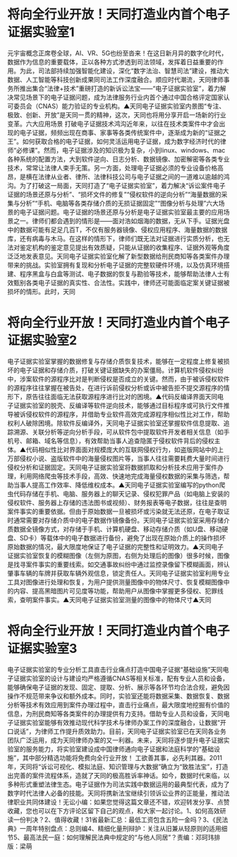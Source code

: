 # 将向全行业开放！天同打造业内首个电子证据实验室1

元宇宙概念正席卷全球，AI、VR、5G也纷至沓来！在这日新月异的数字化时代，数据作为信息的重要载体，正以各种方式渗透到司法领域，发挥着日益重要的作用。为此，司法部持续加强智能化建设，深化“数字法治、智慧司法”建设，推动大数据、人工智能等科技创新成果同司法工作深度融合。顺应时代潮流，天同律师事务所推出集合“法律+技术”重磅打造的新诉讼法宝——“电子证据实验室”，着力解决常见场景下的电子证据问题，成为法律服务行业内首个通过中国合格评定国家认可委员会（CNAS）能力验证的专业机构。▲天同电子证据实验室内景图“专注、极致、创新、开放”是天同一贯的精神，这次，天同也将用分享开启一场新的行业变革。六大应用场景 打破电子证据技术鸿沟近年来，以往在技术类案件中才会出现的电子证据，频频出现在商事、家事等各类传统案件中，逐渐成为新的“证据之王”。如何获取合格的电子证据，如何灵活运用电子证据，成为数字经济时代的律师“必修课”。然而，电子证据涉及的知识极为复杂，小到linux、windows、mac各种系统的配置方法，大到软件逆向、日志分析、数据镜像、加密解密等各类专业技术，常常让法律人束手无策。另一方面，处理电子证据必须的专业设备价格高昂，是横在法律从业者、律所、法律科技公司与电子证据之间的一道难以逾越的鸿沟。为了打破这一局面，天同打造了“电子证据实验室”，着力解决“诉讼案件电子证据的场景还原与分析”、“损坏文件的修复”“侵权软件的逆向分析”“海量数据的采集与分析”“手机、电脑等各类存储介质的无损证据固定”“图像分析与处理”六大场景的电子证据问题。电子证据的场景还原与分析是电子证据实验室最主要的应用场景之一。律师们都会遇到的情形是——面对浩如烟海的数据，无从下手。证据光盘中的数据可能有足足几百T，不仅有服务器镜像、侵权应用程序、海量数据的数据库，还有病毒与木马。在这样的情形下，律师们既无法对证据进行实质分析，也无法对鉴定机构的鉴定意见提出有效质疑，只能从证据的收集程序、证据外观等角度泛泛地发表意见。天同电子证据实验室化解了新型数据给刑民商知等各类案件办理带来的挑战。实验室拥有复现和分析电子证据的完整软硬件环境，以及仿真环境搭建、程序黑盒与白盒等测试、电子数据的恢复与勘验等技术，能够帮助法律人士有效甄别各类电子证据的真实性、合法性。实践中，律师还可能面临定案关键证据被损坏的情形。此时，天同

# 将向全行业开放！天同打造业内首个电子证据实验室2

电子证据实验室掌握的数据修复与存储介质恢复技术，能够在一定程度上修复被损坏的电子证据和存储介质，打破关键证据缺失的办案僵局。计算机软件侵权纠纷中，涉案软件的源程序比对是判断侵权是否成立的关键。然而，由于被诉侵权软件的源程序往往掌握在被告处，在进行诉前侵权分析或诉中被告拒不提交源程序的情形下，原告往往面临无法获取源程序进行比对的困境。▲代码反编译界面天同电子证据实验室的脱壳、反编译等软件逆向技术，能够通过目标程序或可执行文件推导被诉侵权软件的源程序，并借助专业软件高效完成源程序相似性比对工作，帮助权利人破除困境。除软件反编译外，天同电子证据实验室还掌握软件信息提取、追踪溯源、关联分析等逆向分析手段，可从软件包中提取软件开发者相关信息（如手机号、邮箱、域名等信息），有效帮助当事人追查隐匿于侵权软件背后的侵权主体。▲代码相似性比对界面面对规模庞大的互联网侵权行为，如盗版网站中的上万部侵权小说、盗版软件中的海量侵权图片等，当事人往往需要耗费大量时间进行侵权分析和证据固定。天同电子证据实验室将数据抓取和分析技术应用于案件办理，利用网络爬虫等技术手段，高效、快速地完成海量侵权数据的采集与筛选，帮助当事人提高工作效率、降低维权成本。▲天同电子证据实验室编写的python爬虫代码存储在手机、电脑、服务器上的聊天记录、侵权犯罪产品（如电脑上安装的侵权软件、服务器上存储的违法图书或视频）、财务报表等电子数据，往往是查明案件事实的重要依据。但由于原始数据一旦被损坏或污染就无法还原，在电子取证时通常需要对存储介质中的电子数据作镜像备份。天同电子证据实验室采用存储介质数据全镜像方式，对存储于手机、计算机硬盘、移动存储介质（如U盘、移动硬盘、SD卡）等载体中的电子数据进行备份，避免了出现在原始介质上的操作损坏原始数据的情况，最大限度地保证了电子证据的完整性和证明效力。▲天同电子证据实验室恢复的模糊图像（左侧为原图，右侧为处理后的图像）很多时候，图像是找寻案件事实的重要线索。如交通事故纠纷中通过监控录像留下模糊画面，辨认肇事车辆的车牌并获取车辆外观信息，锁定责任人。天同电子证据实验室利用专业工具对图像进行处理和恢复，为用户提供测量图像中的物体尺寸、恢复模糊图像中的内容、提高黑暗图片可见度等功能，帮助用户从图像中掌握更多侵权、犯罪线索，查明案件事实。▲天同电子证据实验室测量的图像中的物体尺寸▲天同

# 将向全行业开放！天同打造业内首个电子证据实验室3

电子证据实验室的专业分析工具直击行业痛点打造中国电子证据“基础设施”天同电子证据实验室的设计与建设均严格遵循CNAS等相关标准，配有专业人员和设备，能够确保电子证据的发现、固定、提取、分析、展示等各环节均合法合规，避免因操作不规范带来争议和额外成本。同时，实验室还能将数据采集、数据恢复、数据分析等技术有效应用到案件办理过程中，直击行业痛点，最大限度地挖掘有价值的信息，为刑民商知等各类案件的办理提供有力支持。借助专业人员和设备，天同电子证据实验室能够有效推动现代科学技术与律师办案工作的深度融合，让数据“开口说话”，为律师工作提升质效助力。目前，天同电子证据实验室已在天同各业务团队广泛运用，成为天同律师办案的又一利器。未来，天同将逐步提升电子证据实验室的服务能力，将实验室建设成中国律师通向电子证据和法庭科学的“基础设施”，其中部分精选功能将免费向全行业开放！ 工欲善其事，必先利其器。2011年，天同将“诉讼可视化、模拟法庭、知识管理与大数据”确立为“致胜法宝”，打造出完善的案件流程体系，造就了天同的极高胜诉率神话。如今，数据时代来临，以多种形式重塑法律生态。电子证据作为司法实践中数据运用的最典型代表，成为了数字时代法律人必备的技能。天同将携新法宝继续引领诉讼业界的正能量，推动法律职业共同体建设！无讼小编：如果您觉得这篇文章还不错，欢迎转发分享、点赞收藏，您也可以在下方评论区留下自己的观点，和大家一起讨论。1、如何高效研读一份判决？2、值得收藏！31省最新汇总：最低工资包含五险一金吗？3、《民法典》一周年特别盘点：总则编4、精细化量刑辩护：关注从旧兼从轻原则的适用细节5、最高法民一庭：如何理解民法典中规定的“与他人同居”？责编：邓珂玮排版：梁萌

